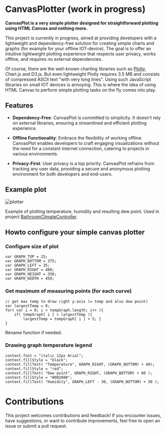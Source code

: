 # CanvasPlotter (work in progress) #

**CanvasPlot is a very simple plotter designed for straightforward plotting using HTML Canvas and nothing more.**

This project is currently in progress, aimed at providing developers with a lightweight and dependency-free solution for creating simple charts and graphs (for example for your offline IOT-device). The goal is to offer an intuitive lightweight plotting experience that respects user privacy, works offline, and requires no external dependencies.

Of course, there are the well-known charting libraries such as [Plotly](https://github.com/plotly/plotly.js), Chart.js and D3.js. But even lightweight Plotly requires 3.5 MB and consists of compressed ASCII text "with very long lines". Using such JavaScript libraries on small IOT devices is annoying. This is where the idea of using HTML Canvas to perform simple plotting tasks on the fly comes into play.


## Features ##

- **Dependency-Free**: CanvasPlot is committed to simplicity. It doesn't rely on external libraries, ensuring a streamlined and efficient plotting experience.

- **Offline Functionality**: Embrace the flexibility of working offline. CanvasPlot enables developers to craft engaging visualizations without the need for a constant internet connection, catering to projects in various environments.

- **Privacy-First**: User privacy is a top priority. CanvasPlot refrains from tracking any user data, providing a secure and anonymous plotting environment for both developers and end-users.



## Example plot ##

![plotter](https://github.com/oliolioli/CanvasPlotter/assets/4264535/85bb7ab8-ddd7-4eae-87b7-21f63dfb4fe2)

Example of plotting temperature, humidity and resulting dew point. Used in project [BathroomClimateController](https://github.com/oliolioli/BathroomClimateController).

## Howto configure your simple canvas plotter ##

### Configure size of plot ###

```
var GRAPH_TOP = 25;
var GRAPH_BOTTOM = 375; 
var GRAPH_LEFT = 35;
var GRAPH_RIGHT = 480;   
var GRAPH_HEIGHT = 350; 
var GRAPH_WIDTH = 450;
```

### Get maximum of measuring points (for each curve) ###

```
// get max temp to draw right y-axis (= temp and also dew point)
var largestTemp = 0;  
for( var i = 0; i < tempGraph.length; i++ ){  
    if( tempGraph[ i ] > largestTemp ){  
        largestTemp = tempGraph[ i ] + 5; }
}
```

Rename function if needed.


### Drawing graph temperature legend ###

```
context.font = "italic 12px Arial";  
context.fillStyle = "black";
context.fillText( "Temperature", GRAPH_RIGHT, (GRAPH_BOTTOM) + 40);
context.fillStyle = "red";  
context.fillText( "Dew point", GRAPH_RIGHT, (GRAPH_BOTTOM) + 60 );
context.fillStyle = "#002080";  
context.fillText( "Humidity", GRAPH_LEFT - 30, (GRAPH_BOTTOM) + 50 );
```

# Contributions #
This project welcomes contributions and feedback! If you encounter issues, have suggestions, or want to contribute improvements, feel free to open an issue or submit a pull request.
